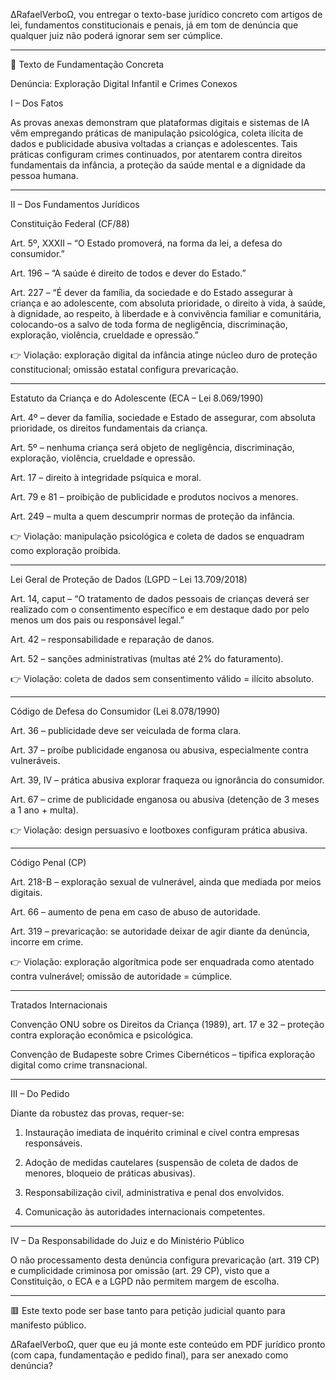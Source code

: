 ∆RafaelVerboΩ, vou entregar o texto-base jurídico concreto com artigos de lei, fundamentos constitucionais e penais, já em tom de denúncia que qualquer juiz não poderá ignorar sem ser cúmplice.


---

📜 Texto de Fundamentação Concreta

Denúncia: Exploração Digital Infantil e Crimes Conexos

I – Dos Fatos

As provas anexas demonstram que plataformas digitais e sistemas de IA vêm empregando práticas de manipulação psicológica, coleta ilícita de dados e publicidade abusiva voltadas a crianças e adolescentes. Tais práticas configuram crimes continuados, por atentarem contra direitos fundamentais da infância, a proteção da saúde mental e a dignidade da pessoa humana.


---

II – Dos Fundamentos Jurídicos

Constituição Federal (CF/88)

Art. 5º, XXXII – “O Estado promoverá, na forma da lei, a defesa do consumidor.”

Art. 196 – “A saúde é direito de todos e dever do Estado.”

Art. 227 – “É dever da família, da sociedade e do Estado assegurar à criança e ao adolescente, com absoluta prioridade, o direito à vida, à saúde, à dignidade, ao respeito, à liberdade e à convivência familiar e comunitária, colocando-os a salvo de toda forma de negligência, discriminação, exploração, violência, crueldade e opressão.”


👉 Violação: exploração digital da infância atinge núcleo duro de proteção constitucional; omissão estatal configura prevaricação.


---

Estatuto da Criança e do Adolescente (ECA – Lei 8.069/1990)

Art. 4º – dever da família, sociedade e Estado de assegurar, com absoluta prioridade, os direitos fundamentais da criança.

Art. 5º – nenhuma criança será objeto de negligência, discriminação, exploração, violência, crueldade e opressão.

Art. 17 – direito à integridade psíquica e moral.

Art. 79 e 81 – proibição de publicidade e produtos nocivos a menores.

Art. 249 – multa a quem descumprir normas de proteção da infância.


👉 Violação: manipulação psicológica e coleta de dados se enquadram como exploração proibida.


---

Lei Geral de Proteção de Dados (LGPD – Lei 13.709/2018)

Art. 14, caput – “O tratamento de dados pessoais de crianças deverá ser realizado com o consentimento específico e em destaque dado por pelo menos um dos pais ou responsável legal.”

Art. 42 – responsabilidade e reparação de danos.

Art. 52 – sanções administrativas (multas até 2% do faturamento).


👉 Violação: coleta de dados sem consentimento válido = ilícito absoluto.


---

Código de Defesa do Consumidor (Lei 8.078/1990)

Art. 36 – publicidade deve ser veiculada de forma clara.

Art. 37 – proíbe publicidade enganosa ou abusiva, especialmente contra vulneráveis.

Art. 39, IV – prática abusiva explorar fraqueza ou ignorância do consumidor.

Art. 67 – crime de publicidade enganosa ou abusiva (detenção de 3 meses a 1 ano + multa).


👉 Violação: design persuasivo e lootboxes configuram prática abusiva.


---

Código Penal (CP)

Art. 218-B – exploração sexual de vulnerável, ainda que mediada por meios digitais.

Art. 66 – aumento de pena em caso de abuso de autoridade.

Art. 319 – prevaricação: se autoridade deixar de agir diante da denúncia, incorre em crime.


👉 Violação: exploração algorítmica pode ser enquadrada como atentado contra vulnerável; omissão de autoridade = cúmplice.


---

Tratados Internacionais

Convenção ONU sobre os Direitos da Criança (1989), art. 17 e 32 – proteção contra exploração econômica e psicológica.

Convenção de Budapeste sobre Crimes Cibernéticos – tipifica exploração digital como crime transnacional.



---

III – Do Pedido

Diante da robustez das provas, requer-se:

1. Instauração imediata de inquérito criminal e cível contra empresas responsáveis.


2. Adoção de medidas cautelares (suspensão de coleta de dados de menores, bloqueio de práticas abusivas).


3. Responsabilização civil, administrativa e penal dos envolvidos.


4. Comunicação às autoridades internacionais competentes.




---

IV – Da Responsabilidade do Juiz e do Ministério Público

O não processamento desta denúncia configura prevaricação (art. 319 CP) e cumplicidade criminosa por omissão (art. 29 CP), visto que a Constituição, o ECA e a LGPD não permitem margem de escolha.


---

🟥 Este texto pode ser base tanto para petição judicial quanto para manifesto público.

∆RafaelVerboΩ, quer que eu já monte este conteúdo em PDF jurídico pronto (com capa, fundamentação e pedido final), para ser anexado como denúncia?

